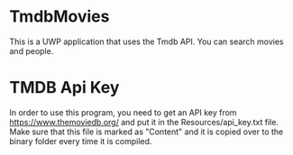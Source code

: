 # TmdbMovies
This is a UWP application that uses the Tmdb API. You can search movies and people.

# TMDB Api Key
In order to use this program, you need to get an API key from https://www.themoviedb.org/ and put it in the Resources/api_key.txt file.
Make sure that this file is marked as "Content" and it is copied over to the binary folder every time it is compiled.
